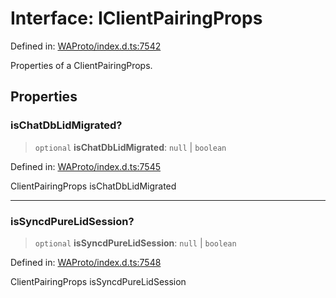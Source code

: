 # Interface: IClientPairingProps

Defined in: [WAProto/index.d.ts:7542](https://github.com/Fokusdotid/Baileys/blob/3533fb5d5a1e97f0cc8384505a121b389a346518/WAProto/index.d.ts#L7542)

Properties of a ClientPairingProps.

## Properties

### isChatDbLidMigrated?

> `optional` **isChatDbLidMigrated**: `null` \| `boolean`

Defined in: [WAProto/index.d.ts:7545](https://github.com/Fokusdotid/Baileys/blob/3533fb5d5a1e97f0cc8384505a121b389a346518/WAProto/index.d.ts#L7545)

ClientPairingProps isChatDbLidMigrated

***

### isSyncdPureLidSession?

> `optional` **isSyncdPureLidSession**: `null` \| `boolean`

Defined in: [WAProto/index.d.ts:7548](https://github.com/Fokusdotid/Baileys/blob/3533fb5d5a1e97f0cc8384505a121b389a346518/WAProto/index.d.ts#L7548)

ClientPairingProps isSyncdPureLidSession
